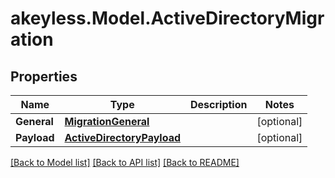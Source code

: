 # akeyless.Model.ActiveDirectoryMigration

## Properties

Name | Type | Description | Notes
------------ | ------------- | ------------- | -------------
**General** | [**MigrationGeneral**](MigrationGeneral.md) |  | [optional] 
**Payload** | [**ActiveDirectoryPayload**](ActiveDirectoryPayload.md) |  | [optional] 

[[Back to Model list]](../README.md#documentation-for-models) [[Back to API list]](../README.md#documentation-for-api-endpoints) [[Back to README]](../README.md)

